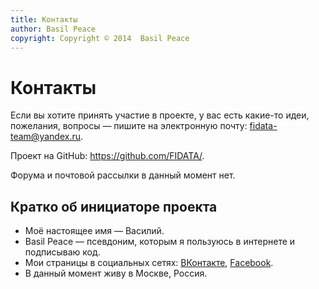 ```yaml
---
title: Контакты
author: Basil Peace
copyright: Copyright © 2014  Basil Peace
---
```


Контакты
========

Если вы хотите принять участие в проекте, у вас есть какие-то идеи,
пожелания, вопросы — пишите на электронную почту:
[fidata-team@yandex.ru](mailto:fidata-team@yandex.ru).

Проект на GitHub: <https://github.com/FIDATA/>.

Форума и почтовой рассылки в данный момент нет.


Кратко об инициаторе проекта
----------------------------

*	Моё настоящее имя — Василий.
*	Basil Peace — псевдоним, которым я пользуюсь в интернете и
подписываю код.
*	Мои страницы в социальных сетях:
[ВКонтакте](http://vk.com/basil.peace),
[Facebook](https://www.facebook.com/basil.peace).
*	В данный момент живу в Москве, Россия.
